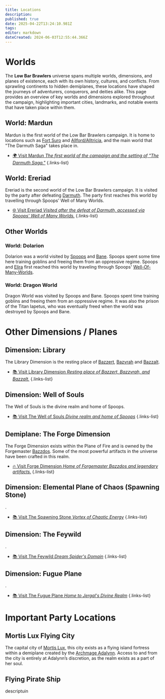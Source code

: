 ```yaml
---
title: Locations
description: 
published: true
date: 2025-04-22T13:24:10.981Z
tags: 
editor: markdown
dateCreated: 2024-06-03T12:55:44.366Z
---
```


# Worlds
The **Low Bar Brawlers** universe spans multiple worlds, dimensions, and planes of existence, each with its own history, cultures, and conflicts. From sprawling continents to hidden demiplanes, these locations have shaped the journeys of adventurers, conquerors, and deities alike. This page provides an overview of key worlds and dimensions explored throughout the campaign, highlighting important cities, landmarks, and notable events that have taken place within them.  

## World: Mardun

Mardun is the first world of the Low Bar Brawlers campaign. It is home to locations such as [Fort Suro](/locations/Mardun/Fort-Suro) and [Allford/Alltricia](/locations/Mardun/Allford), and the main world that "The Darmuth Saga" takes place in.

- [🌍 Visit Mardun *The first world of the campaign and the setting of "The Darmuth Saga."*](/locations/Mardun)
{.links-list}

## World: Ereriad

Ereriad is the second world of the Low Bar Brawlers campaign. It is visited by the party after defeating [Darmuth](/characters/Darmuth). The party first reaches this world by travelling through Spoops' Well of Many Worlds.

- [🌐 Visit Ereriad *Visited after the defeat of Darmuth, accessed via Spoops' Well of Many Worlds.*](/locations/Ereriad)
{.links-list}

## Other Worlds
### World: Dolarion

Dolarion was a world visited by [Spoops](/characters/spoops) and [Bane](/characters/bane). Spoops spent some time here training goblins and freeing them from an oppressive regime. Spoops and [Elira](/characters/elira) first reached this world by traveling through Spoops' [Well-Of-Many-Worlds](/items/Well-Of-Many-Worlds).  

### World: Dragon World

Dragon World was visited by Spoops and Bane. Spoops spent time training goblins and freeing them from an oppressive regime. It was also the prison of the Titan Iapetus, who was eventually freed when the world was destroyed by Spoops and Bane.  

# Other Dimensions / Planes

## Dimension: Library  

The Library Dimension is the resting place of [Bazzert](/characters/bazzert), [Bazvrah](/characters/Bazvrah) and [Bazzalt](/characters/Bazzalt).

- [📚 Visit Library Dimension *Resting place of Bazzert, Bazzvrah, and Bazzalt.*](/locations/Library-Dimension)
{.links-list}

## Dimension: Well of Souls  

The Well of Souls is the divine realm and home of Spoops.

- [📚 Visit The Well of Souls *Divine realm and home of Spoops*](/locations/The-Well-Of-Souls)
{.links-list}

## Demiplane: The Forge Dimension  

The Forge Dimension exists within the Plane of Fire and is owned by the Forgemaster [Bazzdos](/characters/bazzdos). Some of the most powerful artifacts in the universe have been crafted in this realm.  

- [🔥 Visit Forge Dimension *Home of Forgemaster Bazzdos and legendary artifacts.*](/locations/Forge-Dimension)
{.links-list}

## Dimension: Elemental Plane of Chaos (Spawning Stone)

.

- [📚 Visit The Spawning Stone *Vortex of Chaotic Energy*](/locations/Spawning-Stone)
{.links-list}

## Dimension: The Feywild

.

- [📚 Visit The Feywild *Dream Spider's Domain*](/locations/Feywild)
{.links-list}

## Dimension: Fugue Plane

.

- [📚 Visit The Fugue Plane *Home to Jergal's Divine Realm*](/locations/Fugue-Plane)
{.links-list}

# Important Party Locations

## Mortis Lux Flying City  

The capital city of [Mortis Lux](/organizations/mortis-lux), this city exists as a flying island fortress within a demiplane created by the [Archmage Adalynn](/characters/adalynn). Access to and from the city is entirely at Adalynn’s discretion, as the realm exists as a part of her soul.  

## Flying Pirate Ship
descriptuin

